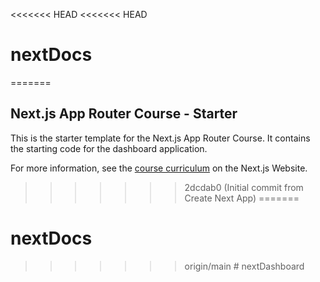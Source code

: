 <<<<<<< HEAD
<<<<<<< HEAD
# nextDocs
=======
## Next.js App Router Course - Starter

This is the starter template for the Next.js App Router Course. It contains the starting code for the dashboard application.

For more information, see the [course curriculum](https://nextjs.org/learn) on the Next.js Website.
>>>>>>> 2dcdab0 (Initial commit from Create Next App)
=======
# nextDocs
>>>>>>> origin/main
#   n e x t D a s h b o a r d  
 